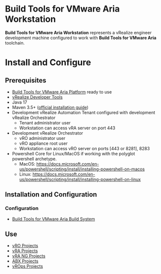# Build Tools for VMware Aria Workstation
**Build Tools for VMware Aria Workstation** represents a vRealize engineer development machine configured to work with **Build Tools for VMware Aria** toolchain.

# Install and Configure

## Prerequisites
- [Build Tools for VMware Aria Platform](setup-platform.md) ready to use
- [vRealize Developer Tools](https://github.com/vmware/vrealize-developer-tools)
- Java 17
- Maven 3.5+ ([official installation guide](https://maven.apache.org/install.html))
- Development vRealize Automation Tenant configured with development vRealize Orchestrator
    - Tenant administrator user
    - Workstation can access vRA server on port 443
- Development vRealize Orchestrator
    - vRO administrator user
    - vRO appliance root user
    - Workstation can access vRO server on ports [443 or 8281], 8283
- Powershell Core for Linux/MacOS if working with the polyglot powershell archetype.
    - MacOS: https://docs.microsoft.com/en-us/powershell/scripting/install/installing-powershell-on-macos
    - Linux: https://docs.microsoft.com/en-us/powershell/scripting/install/installing-powershell-on-linux

## Installation and Configuration

### Configuration
- [Build Tools for VMware Aria Build System](setup-workstation-maven.md)

## Use
- [vRO Projects](use-workstation-vro-project.md)
- [vRA Projects](use-workstation-vra-project.md)
- [vRA NG Projects](use-workstation-vra-ng-project.md)
- [ABX Projects](use-workstation-abx-project.md)
- [vROps Projects](use-workstation-vrops-project.md)
